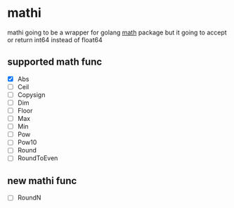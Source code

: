 # mathi
mathi going to be a wrapper for golang [math](https://golang.org/pkg/math) package but it going to accept or return int64 instead of float64

## supported math func 
- [x] Abs
- [ ] Ceil
- [ ] Copysign
- [ ] Dim
- [ ] Floor
- [ ] Max
- [ ] Min
- [ ] Pow
- [ ] Pow10
- [ ] Round
- [ ] RoundToEven

## new mathi func
- [ ] RoundN
